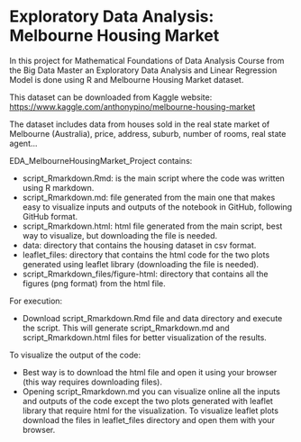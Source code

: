 # Exploratory Data Analysis: Melbourne Housing Market

In this project for Mathematical Foundations of Data Analysis Course from the Big Data Master an Exploratory Data Analysis and Linear Regression Model is done using R and Melbourne Housing Market dataset.

This dataset can be downloaded from Kaggle website: https://www.kaggle.com/anthonypino/melbourne-housing-market

The dataset includes data from houses sold in the real state market of Melbourne (Australia), price, address, suburb, number of rooms, real state agent...


EDA_MelbourneHousingMarket_Project contains:
- script_Rmarkdown.Rmd: is the main script where the code was written using R markdown.
- script_Rmarkdown.md: file generated from the main one that makes easy to visualize inputs and outputs of the notebook in GitHub, following GitHub format.
- script_Rmarkdown.html: html file generated from the main script, best way to visualize, but downloading the file is needed.
- data: directory that contains the housing dataset in csv format.
- leaflet_files: directory that contains the html code for the two plots generated using leaflet library (downloading the file is needed).
- script_Rmarkdown_files/figure-html: directory that contains all the figures (png format) from the html file.


For execution:
- Download script_Rmarkdown.Rmd file and data directory and execute the script. This will generate script_Rmarkdown.md and script_Rmarkdown.html files for better visualization of the results.


To visualize the output of the code:
- Best way is to download the html file and open it using your browser (this way requires downloading files).
- Opening script_Rmarkdown.md you can visualize online all the inputs and outputs of the code except the two plots generated with leaflet library that require html for the visualization. To visualize leaflet plots download the files in leaflet_files directory and open them with your browser.
